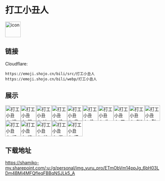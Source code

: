 # 打工小丑人
<img src="https://emoji.shojo.cn/bili/src/打工小丑人/icon.png" width="50" height="50" alt="icon">

## 链接
Cloudflare:
```
https://emoji.shojo.cn/bili/src/打工小丑人
https://emoji.shojo.cn/bili/webp/打工小丑人
```
## 展示
<img src="https://emoji.shojo.cn/bili/src/打工小丑人/打工小丑人-迟到了.png" width="50" height="50" alt="打工小丑人-迟到了"><img src="https://emoji.shojo.cn/bili/src/打工小丑人/打工小丑人-哭泣.png" width="50" height="50" alt="打工小丑人-哭泣"><img src="https://emoji.shojo.cn/bili/src/打工小丑人/打工小丑人-冲鸭.png" width="50" height="50" alt="打工小丑人-冲鸭"><img src="https://emoji.shojo.cn/bili/src/打工小丑人/打工小丑人-偷喝.png" width="50" height="50" alt="打工小丑人-偷喝"><img src="https://emoji.shojo.cn/bili/src/打工小丑人/打工小丑人-奥利给.png" width="50" height="50" alt="打工小丑人-奥利给"><img src="https://emoji.shojo.cn/bili/src/打工小丑人/打工小丑人-偷睡.png" width="50" height="50" alt="打工小丑人-偷睡"><img src="https://emoji.shojo.cn/bili/src/打工小丑人/打工小丑人-生闷气.png" width="50" height="50" alt="打工小丑人-生闷气"><img src="https://emoji.shojo.cn/bili/src/打工小丑人/打工小丑人-工作.png" width="50" height="50" alt="打工小丑人-工作"><img src="https://emoji.shojo.cn/bili/src/打工小丑人/打工小丑人-OK.png" width="50" height="50" alt="打工小丑人-OK"><img src="https://emoji.shojo.cn/bili/src/打工小丑人/打工小丑人-裂开.png" width="50" height="50" alt="打工小丑人-裂开"><img src="https://emoji.shojo.cn/bili/src/打工小丑人/打工小丑人-奸诈.png" width="50" height="50" alt="打工小丑人-奸诈"><img src="https://emoji.shojo.cn/bili/src/打工小丑人/打工小丑人-吃瓜.png" width="50" height="50" alt="打工小丑人-吃瓜"><img src="https://emoji.shojo.cn/bili/src/打工小丑人/打工小丑人-战斗状态.png" width="50" height="50" alt="打工小丑人-战斗状态"><img src="https://emoji.shojo.cn/bili/src/打工小丑人/打工小丑人-搬砖.png" width="50" height="50" alt="打工小丑人-搬砖"><img src="https://emoji.shojo.cn/bili/src/打工小丑人/打工小丑人-摸鱼.png" width="50" height="50" alt="打工小丑人-摸鱼">

## 下载地址

https://shamiko-my.sharepoint.com/:u:/g/personal/img_yuru_pro/ETmObVm14ppJg_6bH03LDm4BMj4MFQfleqFBBqNSJLk5_A